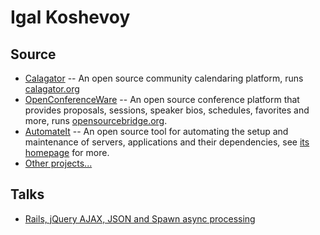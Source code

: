 Igal Koshevoy
=============

Source
------

* [Calagator](http://github.com/calagator/calagator/) -- An open source community calendaring platform, runs [calagator.org](http://calagator.org/)
* [OpenConferenceWare](http://github.com/igal/openconferenceware/) -- An open source conference platform that provides proposals, sessions, speaker bios, schedules, favorites and more, runs [opensourcebridge.org](http://opensourcebridge.org/sessions).
* [AutomateIt](http://github.com/automateit/automateit/) -- An open source tool for automating the setup and maintenance of servers, applications and their dependencies, see [its homepage](http://automateit.org) for more.
* [Other projects...](http://github.com/igal/)

Talks
-----

* [Rails, jQuery AJAX, JSON and Spawn async processing](/talks/rails-ajax-json-spawn/)
